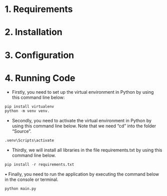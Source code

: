 # 1. Requirements
# 2. Installation
# 3. Configuration
# 4. Running Code
* Firstly, you need to set up the virtual environment in Python by using this command line below:
```python
pip install virtualenv
python -m venv venv.
```
* Secondly, you need to activate the virtual environment in Python by using this command line below. Note that we need “cd” into the folder “Source”.
```python
.venv\Scripts\activate
```
*	Thirdly, we will install all libraries in the file requirements.txt by using this command line below.
```python
pip install -r requirements.txt
```  
•	Finally, you need to run the application by executing the command below in the console or terminal.
```python
python main.py
```
